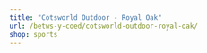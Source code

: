```yaml
---
title: "Cotsworld Outdoor - Royal Oak"
url: /betws-y-coed/cotsworld-outdoor-royal-oak/
shop: sports
---
```

